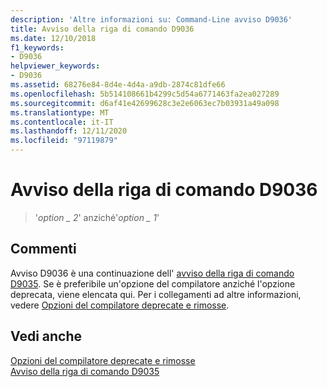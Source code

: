 ```yaml
---
description: 'Altre informazioni su: Command-Line avviso D9036'
title: Avviso della riga di comando D9036
ms.date: 12/10/2018
f1_keywords:
- D9036
helpviewer_keywords:
- D9036
ms.assetid: 68276e84-8d4e-4d4a-a9db-2874c81dfe66
ms.openlocfilehash: 5b514108661b4299c5d54a6771463fa2ea027289
ms.sourcegitcommit: d6af41e42699628c3e2e6063ec7b03931a49a098
ms.translationtype: MT
ms.contentlocale: it-IT
ms.lasthandoff: 12/11/2020
ms.locfileid: "97119879"
---
```

# <a name="command-line-warning-d9036"></a>Avviso della riga di comando D9036

> '*option \_ 2*' anziché'*option \_ 1*'

## <a name="remarks"></a>Commenti

Avviso D9036 è una continuazione dell' [avviso della riga di comando D9035](../../error-messages/tool-errors/command-line-warning-d9035.md). Se è preferibile un'opzione del compilatore anziché l'opzione deprecata, viene elencata qui. Per i collegamenti ad altre informazioni, vedere [Opzioni del compilatore deprecate e rimosse](../../build/reference/compiler-options-listed-by-category.md#deprecated-and-removed-compiler-options).

## <a name="see-also"></a>Vedi anche

[Opzioni del compilatore deprecate e rimosse](../../build/reference/compiler-options-listed-by-category.md#deprecated-and-removed-compiler-options)<br/>
[Avviso della riga di comando D9035](command-line-warning-d9035.md)
